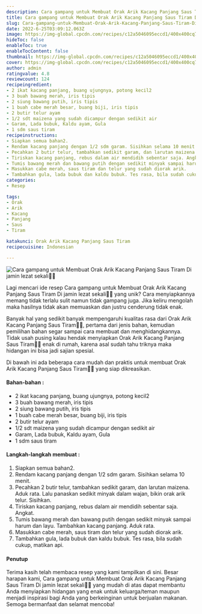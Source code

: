 ```yaml
---
description: Cara gampang untuk Membuat Orak Arik Kacang Panjang Saus Tiram Di jamin lezat sekali"
title: Cara gampang untuk Membuat Orak Arik Kacang Panjang Saus Tiram Di jamin lezat sekali
slug: Cara-gampang-untuk-Membuat-Orak-Arik-Kacang-Panjang-Saus-Tiram-Di-jamin-lezat-sekali
date: 2022-6-25T03:09:12.063Z
image: https://img-global.cpcdn.com/recipes/c12a5046095eccd1/400x400cq70/photo.jpg
hideToc: false
enableToc: true
enableTocContent: false
thumbnail: https://img-global.cpcdn.com/recipes/c12a5046095eccd1/400x400cq70/photo.jpg
cover: https://img-global.cpcdn.com/recipes/c12a5046095eccd1/400x400cq70/photo.jpg
author: admin
ratingvalue: 4.8
reviewcount: 124
recipeingredient:
- 2 ikat kacang panjang, buang ujungnya, potong kecil2
- 3 buah bawang merah, iris tipis
- 2 siung bawang putih, iris tipis
- 1 buah cabe merah besar, buang biji, iris tipis
- 2 butir telur ayam
- 1/2 sdt maizena yang sudah dicampur dengan sedikit air
- Garam, Lada bubuk, Kaldu ayam, Gula
- 1 sdm saus tiram
recipeinstructions:
- Siapkan semua bahan2.
- Rendam kacang panjang dengan 1/2 sdm garam. Sisihkan selama 10 menit.
- Pecahkan 2 butir telur, tambahkan sedikit garam, dan larutan maizena. Aduk rata. Lalu panaskan sedikit minyak dalam wajan, bikin orak arik telur. Sisihkan.
- Tiriskan kacang panjang, rebus dalam air mendidih sebentar saja. Angkat.
- Tumis bawang merah dan bawang putih dengan sedikit minyak sampai harum dan layu. Tambahkan kacang panjang. Aduk rata.
- Masukkan cabe merah, saus tiram dan telur yang sudah diorak arik.
- Tambahkan gula, lada bubuk dan kaldu bubuk. Tes rasa, bila sudah cukup, matikan api.
categories:
- Resep

tags:
- Orak
- Arik
- Kacang
- Panjang
- Saus
- Tiram

katakunci: Orak Arik Kacang Panjang Saus Tiram
recipecuisine: Indonesian

---
```


![Cara gampang untuk Membuat Orak Arik Kacang Panjang Saus Tiram Di jamin lezat sekali👩‍🍳](https://img-global.cpcdn.com/recipes/c12a5046095eccd1/400x400cq70/photo.jpg)

Lagi mencari ide resep Cara gampang untuk Membuat Orak Arik Kacang Panjang Saus Tiram Di jamin lezat sekali👩‍🍳 yang unik? Cara menyiapkannya memang tidak terlalu sulit namun tidak gampang juga. Jika keliru mengolah maka hasilnya tidak akan memuaskan dan justru cenderung tidak enak.

Banyak hal yang sedikit banyak mempengaruhi kualitas rasa dari Orak Arik Kacang Panjang Saus Tiram👩‍🍳, pertama dari jenis bahan, kemudian pemilihan bahan segar sampai cara membuat dan menghidangkannya. Tidak usah pusing kalau hendak menyiapkan Orak Arik Kacang Panjang Saus Tiram👩‍🍳 enak di rumah, karena asal sudah tahu triknya maka hidangan ini bisa jadi sajian spesial.

Di bawah ini ada beberapa cara mudah dan praktis untuk membuat Orak Arik Kacang Panjang Saus Tiram👩‍🍳 yang siap dikreasikan.

<!--inarticleads1-->

#### Bahan-bahan :

- 2 ikat kacang panjang, buang ujungnya, potong kecil2
- 3 buah bawang merah, iris tipis
- 2 siung bawang putih, iris tipis
- 1 buah cabe merah besar, buang biji, iris tipis
- 2 butir telur ayam
- 1/2 sdt maizena yang sudah dicampur dengan sedikit air
- Garam, Lada bubuk, Kaldu ayam, Gula
- 1 sdm saus tiram

<!--inarticleads2-->

#### Langkah-langkah membuat :

1. Siapkan semua bahan2.
1. Rendam kacang panjang dengan 1/2 sdm garam. Sisihkan selama 10 menit.
1. Pecahkan 2 butir telur, tambahkan sedikit garam, dan larutan maizena. Aduk rata. Lalu panaskan sedikit minyak dalam wajan, bikin orak arik telur. Sisihkan.
1. Tiriskan kacang panjang, rebus dalam air mendidih sebentar saja. Angkat.
1. Tumis bawang merah dan bawang putih dengan sedikit minyak sampai harum dan layu. Tambahkan kacang panjang. Aduk rata.
1. Masukkan cabe merah, saus tiram dan telur yang sudah diorak arik.
1. Tambahkan gula, lada bubuk dan kaldu bubuk. Tes rasa, bila sudah cukup, matikan api.

#### Penutup

Terima kasih telah membaca resep yang kami tampilkan di sini. Besar harapan kami, Cara gampang untuk Membuat Orak Arik Kacang Panjang Saus Tiram Di jamin lezat sekali👩‍🍳 yang mudah di atas dapat membantu Anda menyiapkan hidangan yang enak untuk keluarga/teman maupun menjadi inspirasi bagi Anda yang berkeinginan untuk berjualan makanan. Semoga bermanfaat dan selamat mencoba!